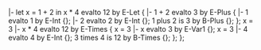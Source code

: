 |- let x = 1 + 2 in x * 4 evalto 12 by E-Let {
    |- 1 + 2 evalto 3 by E-Plus {
        |- 1 evalto 1 by E-Int {};
        |- 2 evalto 2 by E-Int {};
        1 plus 2 is 3 by B-Plus {};
    };
    x = 3 |- x * 4 evalto 12 by E-Times {
        x = 3 |- x evalto 3 by E-Var1 {};
        x = 3 |- 4 evalto 4 by E-Int {};
        3 times 4 is 12 by B-Times {};
    };
};